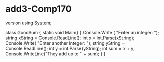 # add3-Comp170
version
using System;

class GoodSum
{
   static void Main()
   {
      Console.Write ( "Enter an integer: ");
      string xString = Console.ReadLine();
      int x = int.Parse(xString);
      Console.Write( "Enter another integer: ");
      string yString = Console.ReadLine();
      int y = int.Parse(yString);
      int sum = x + y;
      Console.WriteLine("They add up to " + sum);
   }
}
